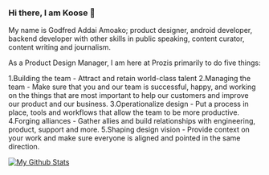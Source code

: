 ### Hi there, I am Koose 👋
My name is Godfred Addai Amoako; product designer, android developer, backend developer with other skills in public speaking, content curator, content writing and journalism.

As a Product Design Manager, I am here at Prozis primarily to do five things:

  1.Building the team - Attract and retain world-class talent
  2.Managing the team - Make sure that you and our team is successful, happy, and working on the things that are most important to help our customers and improve our product and our business.
  3.Operationalize design - Put a process in place, tools and workflows that allow the team to be more productive.
  4.Forging alliances - Gather allies and build relationships with engineering, product, support and more.
  5.Shaping design vision - Provide context on your work and make sure everyone is aligned and pointed in the same direction.


[![My Github Stats](https://github-readme-stats.vercel.app/api?username=brakoose)](https://github.com/anuraghazra/github-readme-stats)
